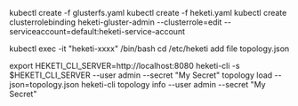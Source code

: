 kubectl create -f glusterfs.yaml
kubectl create -f heketi.yaml
kubectl create clusterrolebinding heketi-gluster-admin --clusterrole=edit --serviceaccount=default:heketi-service-account

kubectl exec -it "heketi-xxxx" /bin/bash
cd /etc/heketi
add file topology.json

export HEKETI_CLI_SERVER=http://localhost:8080
heketi-cli -s $HEKETI_CLI_SERVER --user admin --secret "My Secret" topology load --json=topology.json
heketi-cli topology info --user admin --secret "My Secret"

